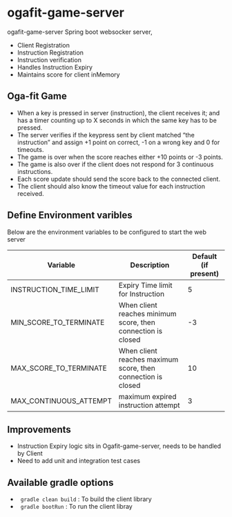 # ogafit-game-server
ogafit-game-server Spring boot websocker server, 

* Client Registration
* Instruction Registration
* Instruction verification
* Handles Instruction Expiry
* Maintains score for client inMemory


## Oga-fit Game

* When a key is pressed in server (instruction), the client receives it; and has a timer
counting up to X seconds in which the same key has to be pressed.
* The server verifies if the keypress sent by client matched “the instruction” and assign +1
point on correct, -1 on a wrong key and 0 for timeouts.
* The game is over when the score reaches either +10 points or -3 points.
* The game is also over if the client does not respond for 3 continuous instructions.
* Each score update should send the score back to the connected client.
* The client should also know the timeout value for each instruction received.


## Define Environment varibles
Below are the environment variables to be configured to start the web server


| Variable                    | Description                                            | Default (if present) |
| --------------------------- | ------------------------------------------------------ | -------------------- |
| INSTRUCTION_TIME_LIMIT      | Expiry Time limit for Instruction  |  5
| MIN_SCORE_TO_TERMINATE      | When client reaches minimum score, then connection is closed  |  -3|
| MAX_SCORE_TO_TERMINATE      | When client reaches maximum score, then connection is closed  |  10            |
| MAX_CONTINUOUS_ATTEMPT      | maximum expired instruction attempt  |  3           |




## Improvements

* Instruction Expiry logic sits in Ogafit-game-server, needs to be handled by Client
* Need to add unit and integration test cases

## Available gradle options

* ` gradle clean build` : To build the client library
* ` gradle bootRun`     : To run the client libray
 
